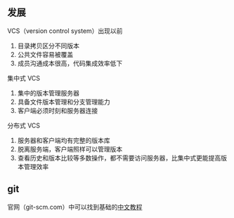 ## 发展
VCS（version control system）出现以前
1. 目录拷贝区分不同版本
2. 公共文件容易被覆盖
3. 成员沟通成本很高，代码集成效率低下

集中式 VCS
1. 集中的版本管理服务器
2. 具备文件版本管理和分支管理能力
3. 客户端必须时刻和服务器连接

分布式 VCS
1. 服务器和客户端均有完整的版本库
2. 脱离服务端，客户端照样可以管理版本
3. 查看历史和版本比较等多数操作，都不需要访问服务器，比集中式更能提高版本管理效率

## git
官网（git-scm.com）中可以找到基础的[中文教程](https://git-scm.com/book/zh/v2)